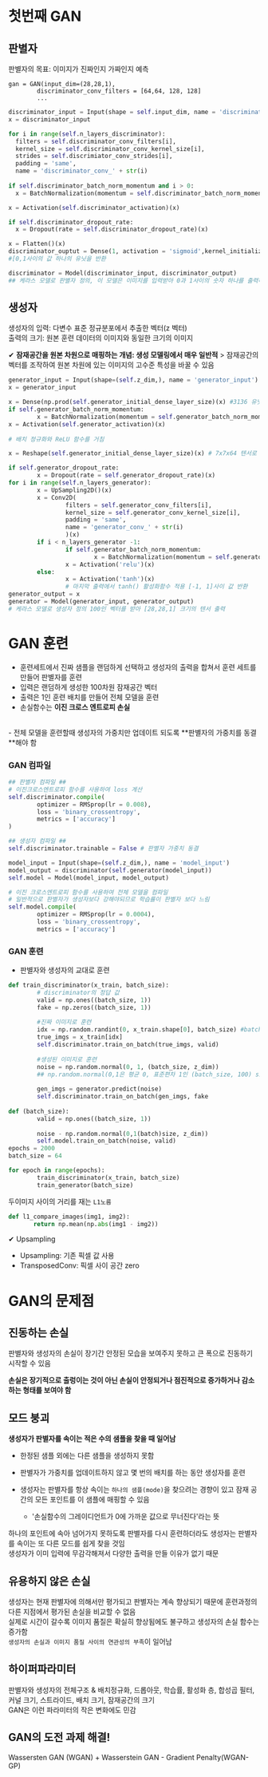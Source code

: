 # 첫번째 GAN
## 판별자
판별자의 목표: 이미지가 진짜인지 가짜인지 예측

```
gan = GAN(input_dim=(28,28,1),
        discriminator_conv_filters = [64,64, 128, 128]
        ...
```

```python
discriminator_input = Input(shape = self.input_dim, name = 'discriminator_input')
x = discriminator_input

for i in range(self.n_layers_discriminator):
  filters = self.discriminator_conv_filters[i],
  kernel_size = self.discriminator_conv_kernel_size[i],
  strides = self.discrimiator_conv_strides[i],
  padding = 'same',
  name = 'discriminator_conv_' + str(i)
  
if self.discriminator_batch_norm_momentum and i > 0:
  x = BatchNormalization(momentum = self.discriminator_batch_norm_momentum)(x)

x = Activation(self.discriminator_activation)(x)

if self.discriminator_dropout_rate:
  x = Dropout(rate = self.discriminator_dropout_rate)(x)

x = Flatten()(x)
discriminator_ouptut = Dense(1, activation = 'sigmoid',kernel_initializer = self.weight_init)(x) 
#[0,1사이의 값 하나의 유닛을 반환

discriminator = Model(discriminator_input, discriminator_output) 
## 케라스 모델로 판별자 정의, 이 모델은 이미지를 입력받아 0과 1사이의 숫자 하나를 출력하게 된다
```

## 생성자
생성자의 입력: 다변수 표준 정규분포에서 추출한 벡터(z 벡터)  
출력의 크기: 원본 훈련 데이터의 이미지와 동일한 크기의 이미지  

✔ **잠재공간을 원본 차원으로 매핑하는 개념: 생성 모델링에서 매우 일반적** > 잠재공간의 벡터를 조작하여 원본 차원에 있는 이미지의 고수준 특성을 바꿀 수 있음  


```python
generator_input = Input(shape=(self.z_dim,), name = 'generator_input') #100랜덤 벡터
x = generator_input

x = Dense(np.prod(self.generator_initial_dense_layer_size)(x) #3136 유닛을 가진 Dense Layer
if self.generator_batch_norm_momentum:
        x = BatchNormalization(momentum = self.generator_batch_norm_momentum)(x)
x = Activation(self.generator_activation)(x)
 
# 배치 정규화와 ReLU 함수를 거침

x = Reshape(self.generator_initial_dense_layer_size)(x) # 7x7x64 텐서로 reshape

if self.generator_dropout_rate:
        x = Dropout(rate = self.generator_dropout_rate)(x)
for i in range(self.n_layers_generator):
        x = UpSampling2D()(x)
        x = Conv2D(
                filters = self.generator_conv_filters[i],
                kernel_size = self.generator_conv_kernel_size[i],
                padding = 'same',
                name = 'generator_conv_' + str(i)
                )(x)
        if i < n_layers_generator -1:
                if self.generator_batch_norm_momentum:
                        x = BatchNormalization(momentum = self.generator_batch_norm_momentum))(x)
                x = Activation('relu')(x)
        else: 
                x = Activation('tanh')(x)
                # 마지막 출력에서 tanh() 활성화함수 적용 [-1, 1]사이 값 반환
generator_output = x
generator = Model(generator_input, generator_output)
# 케라스 모델로 생성자 정의 100인 벡터를 받아 [28,28,1] 크기의 텐서 출력
```
# GAN 훈련
- 훈련세트에서 진짜 샘플을 랜덤하게 선택하고 생성자의 출력을 합쳐서 훈련 세트를 만들어 판별자를 훈련
- 입력은 랜덤하게 생성한 100차원 잠재공간 벡터
- 출력은 1인 훈련 배치를 만들어 전체 모델을 훈련 
- 손실함수는 **이진 크로스 엔트로피 손실**  
<br>
- 전체 모델을 훈련할때 생성자의 가중치만 업데이트 되도록 **판별자의 가중치를 동결**해야 함

### GAN 컴파일
```python
## 판별자 컴파일 ##
# 이진크로스엔트로피 함수를 사용하여 loss 계산
self.discriminator.compile(
        optimizer = RMSprop(lr = 0.008),
        loss = 'binary_crossentropy',
        metrics = ['accuracy']
)

## 생성자 컴파일 ##
self.discriminator.trainable = False # 판별자 가중치 동결

model_input = Input(shape=(self.z_dim,), name = 'model_input')
model_output = discriminator(self.generator(model_input))
self.model = Model(model_input, model_output) 

# 이진 크로스엔트로피 함수를 사용하여 전체 모델을 컴파일
# 일반적으로 판별자가 생성자보다 강해야되므로 학습률이 판별자 보다 느림
self.model.compile(
        optimizer = RMSprop(lr = 0.0004),
        loss = 'binary_crossentropy',
        metrics = ['accuracy']
```

### GAN 훈련
- 판별자와 생성자의 교대로 훈련

```python
def train_discriminator(x_train, batch_size):
        # discriminator의 정답 값
        valid = np.ones((batch_size, 1))
        fake = np.zeros((batch_size, 1))
        
        #진짜 이미지로 훈련
        idx = np.random.randint(0, x_train.shape[0], batch_size) #batch_size 만큼 random index 추출
        true_imgs = x_train[idx]
        self.discriminator.train_on_batch(true_imgs, valid)
        
        #생성된 이미지로 훈련
        noise = np.random.normal(0, 1, (batch_size, z_dim)) 
        ## np.random.normal(0,1은 평균 0, 표준편차 1인 (batch_size, 100) size의 numpy 생성
        
        gen_imgs = generator.predict(noise)
        self.discriminator.train_on_batch(gen_imgs, fake 
        
def (batch_size):
        valid = np.ones((batch_size, 1))
        
        noise - np.random.normal(0,1(batch)size, z_dim))
        self.model.train_on_batch(noise, valid)
epochs = 2000
batch_size = 64

for epoch in range(epochs):
        train_discriminator(x_train, batch_size)
        train_generator(batch_size)
```
 두이미지 사이의 거리를 재는 ```L1노름```
 
 ```python
 def l1_compare_images(img1, img2):
        return np.mean(np.abs(img1 - img2))
 ```
✔ Upsampling
- Upsampling: 기존 픽셀 값 사용
- TransposedConv: 픽셀 사이 공간 zero


# GAN의 문제점

## 진동하는 손실
판별자와 생성자의 손실이 장기간 안정된 모습을 보여주지 못하고 큰 폭으로 진동하기 시작할 수 있음  

**손실은 장기적으로 출렁이는 것이 아닌 손실이 안정되거나 점진적으로 증가하거나 감소하는 형태를 보여야 함**


## 모드 붕괴
**생성자가 판별자를 속이는 적은 수의 샘플을 찾을 때 일어남**
- 한정된 샘플 외에는 다른 샘플을 생성하지 못함

- 판별자가 가중치를 업데이트하지 않고 몇 번의 배치를 하는 동안 생성자를 훈련
- 생성자는 판별자를 항상 속이는 ```하나의 샘플(mode)```을 찾으려는 경향이 있고 잠재 공간의 모든 포인트를 이 샘플에 매핑할 수 있음
  - '손실함수의 그레이디언트가 0에 가까운 값으로 무너진다'라는 뜻  
  
하나의 포인트에 속아 넘어가지 못하도록 판별자를 다시 훈련하더라도 생성자는 판별자를 속이는 또 다른 모드를 쉽게 찾을 것임  
생성자가 이미 입력에 무감각해져서 다양한 출력을 만들 이유가 없기 때문

## 유용하지 않은 손실
생성자는 현재 판별자에 의해서만 평가되고 판별자는 계속 향상되기 때문에 훈련과정의 다른 지점에서 평가된 손실을 비교할 수 없음    <br>
실제로 시간이 갈수록 이미지 품질은 확실히 향상됨에도 불구하고 생성자의 손실 함수는 증가함    <br>
```생성자의 손실과 이미지 품질 사이의 연관성의 부족```이 일어남

## 하이퍼파라미터
판별자와 생성자의 전체구조 & 배치정규화, 드롭아웃, 학습률, 활성화 층, 합성곱 필터, 커널 크기, 스트라이드, 배치 크기, 잠재공간의 크기  
GAN은 이런 파라미터의 작은 변화에도 민감   

## GAN의 도전 과제 해결!
Wassersten GAN (WGAN) + Wasserstein GAN - Gradient Penalty(WGAN-GP)
